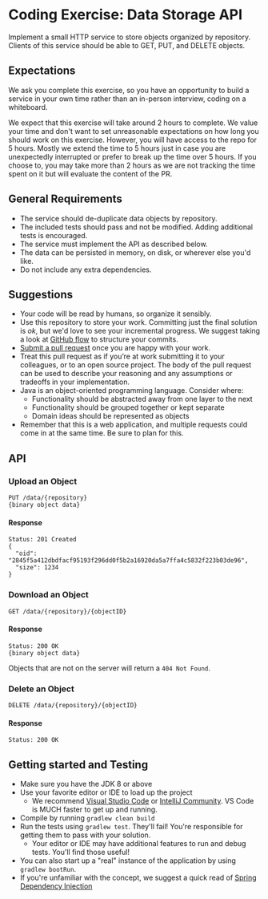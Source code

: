 # Coding Exercise: Data Storage API

Implement a small HTTP service to store objects organized by repository.
Clients of this service should be able to GET, PUT, and DELETE objects.

## Expectations

We ask you complete this exercise, so you have an opportunity to build a service in your own time rather than an in-person interview, coding on a whiteboard.

We expect that this exercise will take around 2 hours to complete. We value your time and don't want to set unreasonable expectations on how long you should work on this exercise. However, you will have access to the repo for 5 hours. Mostly we extend the time to 5 hours just in case you are unexpectedly interrupted or prefer to break up the time over 5 hours. If you choose to, you may take more than 2 hours as we are not tracking the time spent on it but will evaluate the content of the PR.

## General Requirements

- The service should de-duplicate data objects by repository.
- The included tests should pass and not be modified. Adding additional tests is encouraged.
- The service must implement the API as described below.
- The data can be persisted in memory, on disk, or wherever else you'd like.
- Do not include any extra dependencies.

## Suggestions

- Your code will be read by humans, so organize it sensibly.
- Use this repository to store your work. Committing just the final solution is _ok_, but we'd love to see your incremental progress. We suggest taking a look at [GitHub flow](https://guides.github.com/introduction/flow/) to structure your commits.
- [Submit a pull request](https://help.github.com/articles/creating-a-pull-request/) once you are happy with your work.
- Treat this pull request as if you’re at work submitting it to your colleagues, or to an open source project. The body of the pull request can be used to describe your reasoning and any assumptions or tradeoffs in your implementation.
- Java is an object-oriented programming language. Consider where:
  - Functionality should be abstracted away from one layer to the next
  - Functionality should be grouped together or kept separate
  - Domain ideas should be represented as objects
- Remember that this is a web application, and multiple requests could come in at the same time. Be sure to plan for this.

## API

### Upload an Object

```
PUT /data/{repository}
{binary object data}
```

#### Response

```
Status: 201 Created
{
  "oid": "2845f5a412dbdfacf95193f296dd0f5b2a16920da5a7ffa4c5832f223b03de96",
  "size": 1234
}
```

### Download an Object

```
GET /data/{repository}/{objectID}
```

#### Response

```
Status: 200 OK
{binary object data}
```

Objects that are not on the server will return a `404 Not Found`.

### Delete an Object

```
DELETE /data/{repository}/{objectID}
```

#### Response

```
Status: 200 OK
```

## Getting started and Testing

- Make sure you have the JDK 8 or above
- Use your favorite editor or IDE to load up the project
  - We recommend [Visual Studio Code](https://code.visualstudio.com/docs/java/java-tutorial) or [IntelliJ Community](https://www.jetbrains.com/idea/download/). VS Code is MUCH faster to get up and running.
- Compile by running `gradlew clean build`
- Run the tests using `gradlew test`. They'll fail! You're responsible for getting them to pass with your solution.
  - Your editor or IDE may have additional features to run and debug tests. You'll find those useful!
- You can also start up a "real" instance of the application by using `gradlew bootRun`.
- If you're unfamiliar with the concept, we suggest a quick read of [Spring Dependency Injection](https://docs.spring.io/spring-boot/docs/2.0.x/reference/html/using-boot-spring-beans-and-dependency-injection.html)
